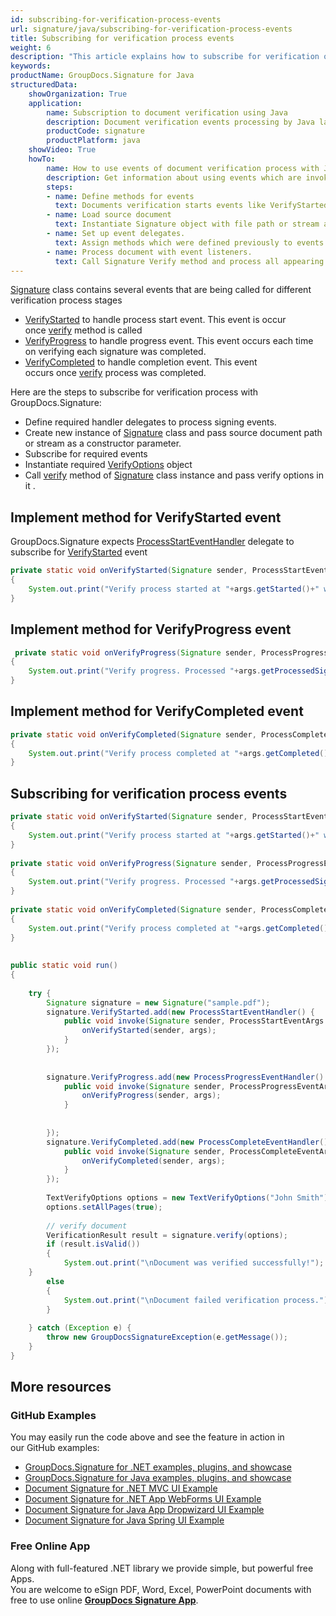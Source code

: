 ```yaml
---
id: subscribing-for-verification-process-events
url: signature/java/subscribing-for-verification-process-events
title: Subscribing for verification process events
weight: 6
description: "This article explains how to subscribe for verification of electronic signatures events like start, progress and completion with GroupDocs.Signature API."
keywords: 
productName: GroupDocs.Signature for Java
structuredData:
    showOrganization: True
    application:    
        name: Subscription to document verification using Java    
        description: Document verification events processing by Java language and GroupDocs.Signature for Java APIs
        productCode: signature
        productPlatform: java 
    showVideo: True
    howTo:
        name: How to use events of document verification process with Java 
        description: Get information about using events which are invoked at time of document verification via Java
        steps:
        - name: Define methods for events
          text: Documents verification starts events like VerifyStarted, VerifyProgress and VerifyCompleted. Define method for each event.
        - name: Load source document
          text: Instantiate Signature object with file path or stream as a constructor parameter will load the document. 
        - name: Set up event delegates. 
          text: Assign methods which were defined previously to events of Signature instance.
        - name: Process document with event listeners. 
          text: Call Signature Verify method and process all appearing events.
---
```

[Signature](https://apireference.groupdocs.com/java/signature/com.groupdocs.signature/Signature) class contains several events that are being called for different verification process stages

*   [VerifyStarted](https://apireference.groupdocs.com/java/signature/com.groupdocs.signature/Signature#VerifyStarted) to handle process start event. This event is occur once [verify](https://apireference.groupdocs.com/java/signature/com.groupdocs.signature/Signature#verify(com.groupdocs.signature.options.verify.VerifyOptions)) method is called
*   [VerifyProgress](https://apireference.groupdocs.com/java/signature/com.groupdocs.signature/Signature#VerifyProgress) to handle progress event. This event occurs each time on verifying each signature was completed.
*   [VerifyCompleted](https://apireference.groupdocs.com/java/signature/com.groupdocs.signature/Signature#VerifyCompleted) to handle completion event. This event occurs once [verify](https://apireference.groupdocs.com/java/signature/com.groupdocs.signature/Signature#verify(com.groupdocs.signature.options.verify.VerifyOptions)) process was completed.    

Here are the steps to subscribe for verification process with GroupDocs.Signature:
*   Define required handler delegates to process signing events.    
*   Create new instance of [Signature](https://apireference.groupdocs.com/java/signature/com.groupdocs.signature/Signature) class and pass source document path or stream as a constructor parameter.    
*   Subscribe for required events      
*   Instantiate required [VerifyOptions](https://apireference.groupdocs.com/java/signature/com.groupdocs.signature.options.verify/VerifyOptions) object  
*   Call [verify](https://apireference.groupdocs.com/java/signature/com.groupdocs.signature/Signature#verify(com.groupdocs.signature.options.verify.VerifyOptions)) method of [Signature](https://apireference.groupdocs.com/java/signature/com.groupdocs.signature/Signature) class instance and pass verify options in it .
    

## Implement method for VerifyStarted event

GroupDocs.Signature expects [ProcessStartEventHandler](https://apireference.groupdocs.com/java/signature/com.groupdocs.signature.handler.events/ProcessStartEventHandler) delegate to subscribe for [VerifyStarted](https://apireference.groupdocs.com/java/signature/com.groupdocs.signature/Signature#VerifyStarted) event

```java
private static void onVerifyStarted(Signature sender, ProcessStartEventArgs args)
{
    System.out.print("Verify process started at "+args.getStarted()+" with "+args.getTotalSignatures()+" total signatures to be put in document");
}
```

## Implement method for VerifyProgress event

```java
 private static void onVerifyProgress(Signature sender, ProcessProgressEventArgs args)
{
    System.out.print("Verify progress. Processed "+args.getProcessedSignatures()+" signatures. Time spent "+args.getTicks()+" mlsec");
}
```

## Implement method for VerifyCompleted event

```java
private static void onVerifyCompleted(Signature sender, ProcessCompleteEventArgs args)
{
    System.out.print("Verify process completed at "+args.getCompleted()+" with "+args.getTotalSignatures()+" total signatures. Process took "+args.getTicks()+" mlsec");
}
```

## Subscribing for verification process events

```java
private static void onVerifyStarted(Signature sender, ProcessStartEventArgs args)
{
    System.out.print("Verify process started at "+args.getStarted()+" with "+args.getTotalSignatures()+" total signatures to be put in document");
}
 
private static void onVerifyProgress(Signature sender, ProcessProgressEventArgs args)
{
    System.out.print("Verify progress. Processed "+args.getProcessedSignatures()+" signatures. Time spent "+args.getTicks()+" mlsec");
}
 
private static void onVerifyCompleted(Signature sender, ProcessCompleteEventArgs args)
{
    System.out.print("Verify process completed at "+args.getCompleted()+" with "+args.getTotalSignatures()+" total signatures. Process took "+args.getTicks()+" mlsec");
}
 
 
public static void run()
{   
 
    try {
        Signature signature = new Signature("sample.pdf");
        signature.VerifyStarted.add(new ProcessStartEventHandler() {
            public void invoke(Signature sender, ProcessStartEventArgs args) {
                onVerifyStarted(sender, args);
            }
        });
 
 
        signature.VerifyProgress.add(new ProcessProgressEventHandler() {
            public void invoke(Signature sender, ProcessProgressEventArgs args) {
                onVerifyProgress(sender, args);
            }
 
 
        });
        signature.VerifyCompleted.add(new ProcessCompleteEventHandler() {
            public void invoke(Signature sender, ProcessCompleteEventArgs args) {
                onVerifyCompleted(sender, args);
            }
        });
 
        TextVerifyOptions options = new TextVerifyOptions("John Smith");
        options.setAllPages(true);
 
        // verify document
        VerificationResult result = signature.verify(options);
        if (result.isValid())
        {
            System.out.print("\nDocument was verified successfully!");
    }
        else
        {
            System.out.print("\nDocument failed verification process.");
        }
 
    } catch (Exception e) {
        throw new GroupDocsSignatureException(e.getMessage());
    }
}
```

## More resources

### GitHub Examples 

You may easily run the code above and see the feature in action in our GitHub examples:

*   [GroupDocs.Signature for .NET examples, plugins, and showcase](https://github.com/groupdocs-signature/GroupDocs.Signature-for-.NET)    
*   [GroupDocs.Signature for Java examples, plugins, and showcase](https://github.com/groupdocs-signature/GroupDocs.Signature-for-Java)    
*   [Document Signature for .NET MVC UI Example](https://github.com/groupdocs-signature/GroupDocs.Signature-for-.NET-MVC)    
*   [Document Signature for .NET App WebForms UI Example](https://github.com/groupdocs-signature/GroupDocs.Signature-for-.NET-WebForms)    
*   [Document Signature for Java App Dropwizard UI Example](https://github.com/groupdocs-signature/GroupDocs.Signature-for-Java-Dropwizard)   
*   [Document Signature for Java Spring UI Example](https://github.com/groupdocs-signature/GroupDocs.Signature-for-Java-Spring)
    

### Free Online App 

Along with full-featured .NET library we provide simple, but powerful free Apps.  
You are welcome to eSign PDF, Word, Excel, PowerPoint documents with free to use online **[GroupDocs Signature App](https://products.groupdocs.app/signature)**.
